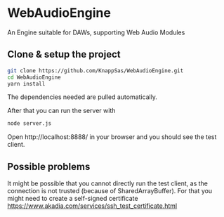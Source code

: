 # WebAudioEngine
An Engine suitable for DAWs, supporting Web Audio Modules

## Clone & setup the project

```sh
git clone https://github.com/KnappSas/WebAudioEngine.git
cd WebAudioEngine
yarn install
```

The dependencies needed are pulled automatically.

After that you can run the server with

```sh
node server.js
```

Open http://localhost:8888/ in your browser and you should see the test client.

## Possible problems
It might be possible that you cannot directly run the test client, as the connection is not trusted (because of SharedArrayBuffer). For that you might need to create a self-signed certificate https://www.akadia.com/services/ssh_test_certificate.html 